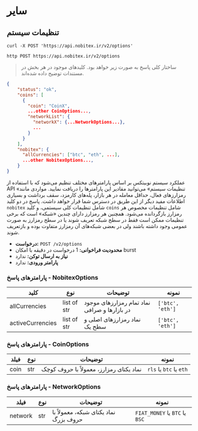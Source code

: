 <h1 id="other">سایر</h1>

<h2 id="options">تنظیمات سیستم</h2>

```shell
curl -X POST 'https://api.nobitex.ir/v2/options'
```

```plaintext
http POST https://api.nobitex.ir/v2/options
```

> ساختار کلی پاسخ به صورت زیر خواهد بود. کلیدهای موجود در هر بخش در مستندات توضیح داده شده‌اند.

```json
{
    "status": "ok",
    "coins": [
      {
        "coin": "CoinX",
        ...other CoinOptions...,
        "networkList": {
          "networkX": {...NetworkOptions...},
          ...
        }
      }
    ],
    "nobitex": {
      "allCurrencies": ["btc", "eth", ...],
      ...other NobitexOptions...,
    }
}
```

عملکرد سیستم نوبیتکس بر اساس پارامترهای مختلف تنظیم می‌شود که با استفاده از API «تنظیمات سیستم» می‌توانید مقادیر این پارامترها را دریافت نمایید. مواردی مانند رمزارزهای فعال، حداقل معامله در هر بازار، پله‌های کارمزد، سقف برداشت و بسیاری اطلاعات مفید دیگر از این طریق در دسترس شما قرار خواهد داشت. پاسخ در دو کلید `nobitex` شامل تنظیمات کلی سیستمی، و کلید `coins` شامل تنظیمات مخصوص هر رمزارز بازگردانده می‌شود. همچنین هر رمزارز دارای چندین «شبکه» است که برخی تنظیمات ممکن است فقط در سطح شبکه تعریف شوند یا در سطح رمزارز به صورت عمومی وجود داشته باشند ولی در بعضی شبکه‌های آن رمزارز متفاوت بوده و بازتعریف شوند.

- **درخواست:** `POST /v2/options`
- **محدودیت فراخوانی:** 1 درخواست در دقیقه با امکان burst
- **نیاز به ارسال توکن:** ندارد
- **پارامتر ورودی:** ندارد

### پارامترهای پاسخ - NobitexOptions

کلید | نوع | توضیحات | نمونه
---- | ---- | ---- | ----
allCurrencies | list of str | نماد تمام رمزارزهای موجود در بازارها و صرافی | `['btc', 'eth']`
activeCurrencies | list of str | نماد رمزارزهای اصلی و سطح یک | `['btc', 'eth']`

### پارامترهای پاسخ - CoinOptions

فیلد | نوع | توضیحات | نمونه
---- | ---- | ---- | ----
coin | str | نماد یکتای رمزارز، معمولاً با حروف کوچک | `rls` یا `btc` یا `eth`

### پارامترهای پاسخ - NetworkOptions

فیلد | نوع | توضیحات | نمونه
---- | ---- | ---- | ----
network | str | نماد یکتای شبکه، معمولاً با حروف بزرگ | `FIAT_MONEY` یا `BTC` یا `BSC`
